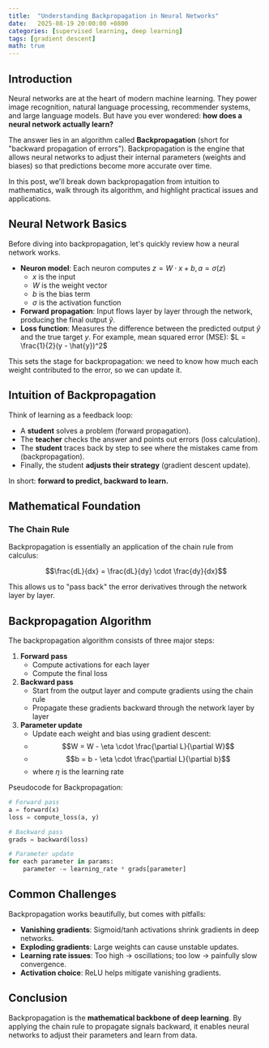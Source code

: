 ```yaml
---
title:  "Understanding Backpropagation in Neural Networks"
date:   2025-08-19 20:00:00 +0800
categories: [supervised learning, deep learning]
tags: [gradient descent]
math: true
---
```


## Introduction

Neural networks are at the heart of modern machine learning. They power image recognition, natural language processing, recommender systems, and large language models. But have you ever wondered: **how does a neural network actually learn?**

The answer lies in an algorithm called **Backpropagation** (short for "backward propagation of errors"). Backpropagation is the engine that allows neural networks to adjust their internal parameters (weights and biases) so that predictions become more accurate over time.

In this post, we'll break down backpropagation from intuition to mathematics, walk through its algorithm, and highlight practical issues and applications.

## Neural Network Basics

Before diving into backpropagation, let's quickly review how a neural network works.
- **Neuron model**: Each neuron computes $z = W \cdot x + b, a = \sigma(z)$
    - $x$ is the input
    - $W$ is the weight vector
    - $b$ is the bias term
    - $\sigma$ is the activation function
- **Forward propagation**: Input flows layer by layer through the network, producing the final output $\hat{y}$.
- **Loss function**: Measures the difference between the predicted output $\hat{y}$ and the true target $y$. For example, mean squared error (MSE): $L = \frac{1}{2}(y - \hat{y})^2$

This sets the stage for backpropagation: we need to know how much each weight contributed to the error, so we can update it.

## Intuition of Backpropagation

Think of learning as a feedback loop:
- A **student** solves a problem (forward propagation).
- The **teacher** checks the answer and points out errors (loss calculation).
- The **student** traces back by step to see where the mistakes came from (backpropagation).
- Finally, the student **adjusts their strategy** (gradient descent update).

In short: **forward to predict, backward to learn.**

## Mathematical Foundation

### The Chain Rule

Backpropagation is essentially an application of the chain rule from calculus:

$$\frac{dL}{dx} = \frac{dL}{dy} \cdot \frac{dy}{dx}$$

This allows us to "pass back" the error derivatives through the network layer by layer.

## Backpropagation Algorithm

The backpropagation algorithm consists of three major steps:

1. **Forward pass**
    - Compute activations for each layer
    - Compute the final loss
2. **Backward pass**
    - Start from the output layer and compute gradients using the chain rule
    - Propagate these gradients backward through the network layer by layer
3. **Parameter update**
    - Update each weight and bias using gradient descent:
    - $$W = W - \eta \cdot \frac{\partial L}{\partial W}$$
    - $$b = b - \eta \cdot \frac{\partial L}{\partial b}$$
    - where $\eta$ is the learning rate

Pseudocode for Backpropagation:

```python
# Forward pass
a = forward(x)
loss = compute_loss(a, y)

# Backward pass
grads = backward(loss)

# Parameter update
for each parameter in params:
    parameter -= learning_rate * grads[parameter]
```

## Common Challenges

Backpropagation works beautifully, but comes with pitfalls:
- **Vanishing gradients**: Sigmoid/tanh activations shrink gradients in deep networks.
- **Exploding gradients**: Large weights can cause unstable updates.
- **Learning rate issues**: Too high → oscillations; too low → painfully slow convergence.
- **Activation choice**: ReLU helps mitigate vanishing gradients.

## Conclusion

Backpropagation is the **mathematical backbone of deep learning**. By applying the chain rule to propagate signals backward, it enables neural networks to adjust their parameters and learn from data.